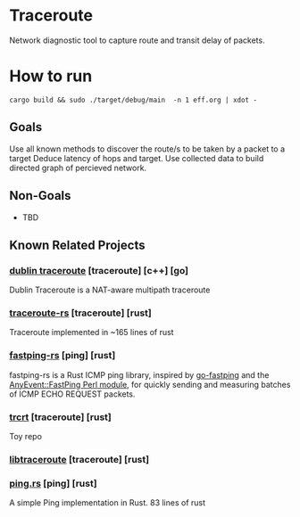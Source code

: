 # Traceroute
Network diagnostic tool to capture route and transit delay of packets.

# How to run
```
cargo build && sudo ./target/debug/main  -n 1 eff.org | xdot -
```

## Goals
Use all known methods to discover the route/s to be taken by a packet to a target
Deduce latency of hops and target.
Use collected data to build directed graph of percieved network.

## Non-Goals
 - TBD

## Known Related Projects
### [dublin traceroute](https://github.com/insomniacslk/dublin-traceroute) [traceroute] [c++] [go]
 Dublin Traceroute is a NAT-aware multipath traceroute

### [traceroute-rs](https://github.com/daniellockyer/traceroute-rs) [traceroute] [rust]
Traceroute implemented in ~165 lines of rust

### [fastping-rs](https://github.com/bparli/fastping-rs) [ping] [rust]
fastping-rs is a Rust ICMP ping library, inspired by [go-fastping](https://github.com/tatsushid/go-fastping)  and the [AnyEvent::FastPing Perl module](http://search.cpan.org/~mlehmann/AnyEvent-FastPing-2.01/), for quickly sending and measuring batches of ICMP ECHO REQUEST packets.

### [trcrt](https://github.com/zeroed/trcrt) [traceroute] [rust]
Toy repo

### [libtraceroute](https://github.com/ilyagrishkov/libtraceroute) [traceroute] [rust]

### [ping.rs](https://gist.github.com/nixpulvis/e2938d03d141990d99db) [ping] [rust]
 A simple Ping implementation in Rust. 83 lines of rust


